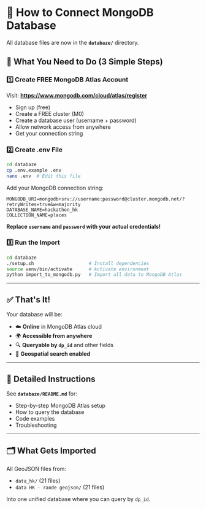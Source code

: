 # 🔌 How to Connect MongoDB Database

All database files are now in the **`databaze/`** directory.

## 📝 What You Need to Do (3 Simple Steps)

### 1️⃣ Create FREE MongoDB Atlas Account

Visit: **https://www.mongodb.com/cloud/atlas/register**

- Sign up (free)
- Create a FREE cluster (M0)
- Create a database user (username + password)
- Allow network access from anywhere
- Get your connection string

### 2️⃣ Create .env File

```bash
cd databaze
cp .env.example .env
nano .env  # Edit this file
```

Add your MongoDB connection string:
```env
MONGODB_URI=mongodb+srv://username:password@cluster.mongodb.net/?retryWrites=true&w=majority
DATABASE_NAME=hackathon_hk
COLLECTION_NAME=places
```

**Replace `username` and `password` with your actual credentials!**

### 3️⃣ Run the Import

```bash
cd databaze
./setup.sh                    # Install dependencies
source venv/bin/activate      # Activate environment
python import_to_mongodb.py   # Import all data to MongoDB Atlas
```

---

## ✅ That's It!

Your database will be:
- ☁️ **Online** in MongoDB Atlas cloud
- 🌍 **Accessible from anywhere**
- 🔍 **Queryable by `dp_id`** and other fields
- 📍 **Geospatial search enabled**

---

## 📖 Detailed Instructions

See **`databaze/README.md`** for:
- Step-by-step MongoDB Atlas setup
- How to query the database
- Code examples
- Troubleshooting

---

## 🗂️ What Gets Imported

All GeoJSON files from:
- `data_hk/` (21 files)
- `data HK - rande geojson/` (21 files)

Into one unified database where you can query by `dp_id`.
